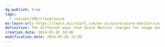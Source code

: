 ```yaml
---
dg-publish: true
tags:
  - concept/SRE/cloud/azure
ms-learn-url: https://learn.microsoft.com/en-us/azure/azure-monitor/cost-usage
definition: The different ways that Azure Monitor charges for usage and how to evaluate charges on your Azure bill.
creation_date: 2024-05-02 18:40
modification_date: 2024-05-02 22:05
---
```

